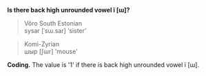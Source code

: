 **Is there back high unrounded vowel ï [ɯ]?**

>Võro South Estonian<br/>
>sysar [ˈsɯ.sar] ‘sister’

>Komi-Zyrian<br/>
>шыр [ʃɯr] 'mouse'

**Coding.** The value is '1' if there is back high unrounded vowel ï [ɯ].
